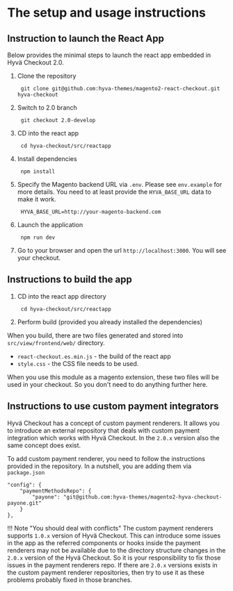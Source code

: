 # The setup and usage instructions

## Instruction to launch the React App

Below provides the minimal steps to launch the react app embedded in Hyvä Checkout 2.0.

1. Clone the repository


        git clone git@github.com:hyva-themes/magento2-react-checkout.git hyva-checkout

2. Switch to 2.0 branch

        git checkout 2.0-develop

3. CD into the react app

        cd hyva-checkout/src/reactapp

4. Install dependencies

        npm install

5. Specify the Magento backend URL via `.env`. Please see `env.example` for more details. You need to at least provide the `HYVA_BASE_URL` data to make it work.

        HYVA_BASE_URL=http://your-magento-backend.com

6. Launch the application

        npm run dev

7. Go to your browser and open the url `http://localhost:3000`. You will see your checkout.

## Instructions to build the app

1. CD into the react app directory

        cd hyva-checkout/src/reactapp

2. Perform build (provided you already installed the dependencies)

When you build, there are two files generated and stored into `src/view/frontend/web/` directory.

- `react-checkout.es.min.js` - the build of the react app
- `style.css` - the CSS file needs to be used.

When you use this module as a magento extension, these two files will be used in your checkout. So you don't need to do anything further here.

## Instructions to use custom payment integrators

Hyvä Checkout has a concept of custom payment renderers. It allows you to introduce an external repository that deals with custom payment integration which works with Hyvä Checkout. In the `2.0.x` version also the same concept does exist.

To add custom payment renderer, you need to follow the instructions provided in the repository. In a nutshell, you are adding them via `package.json`

```
"config": {
    "paymentMethodsRepo": {
        "payone": "git@github.com:hyva-themes/magento2-hyva-checkout-payone.git"
    }
},
```

!!! Note "You should deal with conflicts"
    The custom payment renderers supports `1.0.x` version of Hyvä Checkout. This can introduce some issues in the app as the referred components or hooks inside the payment renderers may not be available due to the directory structure changes in the `2.0.x` version of the Hyvä Checkout. So it is your responsibility to fix those issues in the payment renderers repo. If there are `2.0.x` versions exists in the custom payment renderer repositories, then try to use it as these problems probably fixed in those branches.
